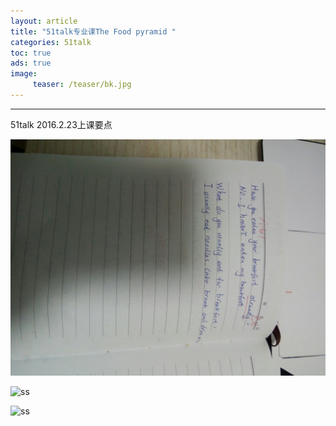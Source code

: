 ```yaml
---
layout: article
title: "51talk专业课The Food pyramid "
categories: 51talk
toc: true
ads: true
image:
     teaser: /teaser/bk.jpg
---
```


---

51talk   2016.2.23上课要点

![ss](https://github.com/storage201602/storage201602/blob/master/chenyifan2016/_posts/51talk/2016-02-23-173351talk.md/0223_62.jpg?raw=true)

![ss](https://github.com/storage201602/storage201602/blob/master/chenyifan2016/_posts/51talk/2016-02-23-173351talk.md/0222_63.jpg?raw=true)

![ss](https://github.com/storage201602/storage201602/blob/master/chenyifan2016/_posts/51talk/2016-02-23-173351talk.md/0222_64.jpg?raw=true)